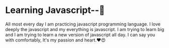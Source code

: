 # Learning Javascript--🚀

All most every day I am practicing javascript programming language. I love deeply the javascript and my everything is javascript. I am trying to learn big and I am trying to learn a new version of javascript all day. I can say you with comfortably, It's my passion and heart.❤😍


